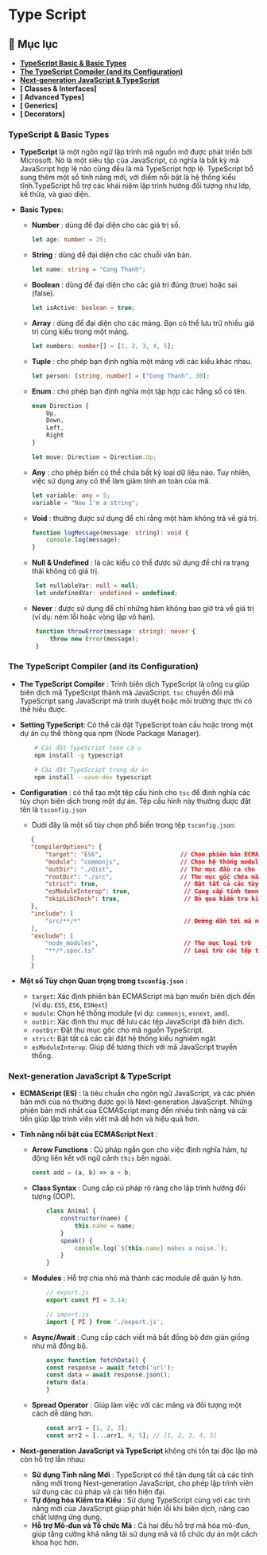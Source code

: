 # **Type Script**

## 🔷 Mục lục
- **[TypeScript Basic & Basic Types](#typescript--basic-types)**
- **[The TypeScript Compiler (and its Configuration)](#the-typescript-compiler-and-its-configuration)**
- **[ Next-generation JavaScript & TypeScript](#next-generation-javascript--typescript)**
- **[ Classes & Interfaces]**
- **[ Advanced Types]**
- **[ Generics]**
- **[ Decorators]**

### TypeScript & Basic Types

- **TypeScript** là một ngôn ngữ lập trình mã nguồn mở được phát triển bởi Microsoft. Nó là một siêu tập của JavaScript, có nghĩa là bất kỳ mã JavaScript hợp lệ nào cũng đều là mã TypeScript hợp lệ. TypeScript bổ sung thêm một số tính năng mới, với điểm nổi bật là hệ thống kiểu tĩnh.TypeScript hỗ trợ các khái niệm lập trình hướng đối tượng như lớp, kế thừa, và giao diện.
 - **Basic Types:** 

    + **Number** : dùng để đại diện cho các giá trị số.
        ```TypeScript
        let age: number = 25;  

        ```

    + **String** : dùng để đại diện cho các chuỗi văn bản.
        ```TypeScript
        let name: string = "Cong Thanh";  

        ```

    + **Boolean** : dùng để đại diện cho các giá trị đúng (true) hoặc sai (false).
        ```TypeScript
       let isActive: boolean = true;

        ```

    + **Array** : dùng để đại diện cho các mảng. Bạn có thể lưu trữ nhiều giá trị cùng kiểu trong một mảng.
        ```TypeScript
       let numbers: number[] = [1, 2, 3, 4, 5];

        ```

    + **Tuple** : cho phép bạn định nghĩa một mảng với các kiểu khác nhau.
        ```TypeScript
       let person: [string, number] = ["Cong Thanh", 30];

        ```

    + **Enum** : cho phép bạn định nghĩa một tập hợp các hằng số có tên.
        ```TypeScript
       enum Direction {  
            Up,  
            Down,  
            Left,  
            Right  
        }  

        let move: Direction = Direction.Up;

        ```

    + **Any** : cho phép biến có thể chứa bất kỳ loại dữ liệu nào. Tuy nhiên, việc sử dụng any có thể làm giảm tính an toàn của mã.
        ```TypeScript
        let variable: any = 5;  
        variable = "Now I'm a string";  

        ```

    + **Void** : thường được sử dụng để chỉ rằng một hàm không trả về giá trị.
        ```TypeScript
       function logMessage(message: string): void {  
            console.log(message);  
        }  

        ```

    + **Null & Undefined** : là các kiểu có thể được sử dụng để chỉ ra trạng thái không có giá trị.
       ```TypeScript
        let nullableVar: null = null;  
        let undefinedVar: undefined = undefined;  

        ```

    + **Never** : được sử dụng để chỉ những hàm không bao giờ trả về giá trị (ví dụ: ném lỗi hoặc vòng lặp vô hạn).
       ```TypeScript
        function throwError(message: string): never {  
            throw new Error(message);  
        } 

        ```

### The TypeScript Compiler (and its Configuration)

- **The TypeScript Compiler** : Trình biên dịch TypeScript  là công cụ giúp biên dịch mã TypeScript thành mã JavaScript. `tsc` chuyển đổi mã TypeScript sang JavaScript mà trình duyệt hoặc môi trường thực thi có thể hiểu được.

- **Setting TypeScript**: Có thể cài đặt TypeScript toàn cầu hoặc trong một dự án cụ thể thông qua npm (Node Package Manager).
    ```bash
        # Cài đặt TypeScript toàn cầu  
        npm install -g typescript  
        
        # Cài đặt TypeScript trong dự án  
        npm install --save-dev typescript  
    ```

- **Configuration** : có thể tạo một tệp cấu hình cho `tsc` để định nghĩa các tùy chọn biên dịch trong một dự án. Tệp cấu hình này thường được đặt tên là `tsconfig.json`
    + Dưới đây là một số tùy chọn phổ biến trong tệp `tsconfig.json`:
     ```json
        {  
        "compilerOptions": {  
            "target": "ES6",                      // Chọn phiên bản ECMAScript mà bạn muốn biên dịch  
            "module": "commonjs",                 // Chọn hệ thống module  
            "outDir": "./dist",                   // Thư mục đầu ra cho các tệp JavaScript  
            "rootDir": "./src",                   // Thư mục gốc chứa mã TypeScript  
            "strict": true,                        // Bật tất cả các tùy chọn kiểm tra nghiêm ngặt  
            "esModuleInterop": true,               // Cung cấp tính tương thích với các module ES  
            "skipLibCheck": true,                  // Bỏ qua kiểm tra kiểu cho các thư viện  
        },  
        "include": [  
            "src/**/*"                             // Đường dẫn tới mã nguồn TypeScript  
        ],  
        "exclude": [  
            "node_modules",                        // Thư mục loại trừ  
            "**/*.spec.ts"                         // Loại trừ các tệp thử nghiệm  
        ]  
        }  
     ```
- **Một số Tùy chọn Quan trọng trong `tsconfig.json`** :
    + `target`: Xác định phiên bản ECMAScript mà bạn muốn biên dịch đến (ví dụ: `ES5`, `ES6`, `ESNext`)
    + `module`: Chọn hệ thống module (ví dụ: `commonjs`, `esnext`, `amd`).
    + `outDir`: Xác định thư mục để lưu các tệp JavaScript đã biên dịch.
    + `rootDir`: Đặt thư mục gốc cho mã nguồn TypeScript.
    + `strict`: Bật tất cả các cài đặt hệ thống kiểu nghiêm ngặt
    + `esModuleInterop`: Giúp để tương thích với mã JavaScript truyền thống.

### Next-generation JavaScript & TypeScript

- **ECMAScript (ES)** : là tiêu chuẩn cho ngôn ngữ JavaScript, và các phiên bản mới của nó thường được gọi là Next-generation JavaScript. Những phiên bản mới nhất của ECMAScript mang đến nhiều tính năng và cải tiến giúp lập trình viên viết mã dễ hơn và hiệu quả hơn.
- **Tính năng nổi bật của ECMAScript Next** :
    + **Arrow Functions** : Cú pháp ngắn gọn cho việc định nghĩa hàm, tự động liên kết với ngữ cảnh `this` bên ngoài.
        ```javascript
        const add = (a, b) => a + b;  
        ```
    + **Class Syntax** : Cung cấp cú pháp rõ ràng cho lập trình hướng đối tượng (OOP).
        ```javascript
            class Animal {  
                constructor(name) {  
                    this.name = name;  
                }  
                speak() {  
                    console.log(`${this.name} makes a noise.`);  
                }  
            }  
        ```
    + **Modules** : Hỗ trợ chia nhỏ mã thành các module dễ quản lý hơn.
        ```javascript
            // export.js  
            export const PI = 3.14;  

            // import.js  
            import { PI } from './export.js';  
        ```
    + **Async/Await** : Cung cấp cách viết mã bất đồng bộ đơn giản giống như mã đồng bộ.
        ```javascript
            async function fetchData() {  
            const response = await fetch('url');  
            const data = await response.json();  
            return data;  
            }  
        ```
    + **Spread Operator** : Giúp làm việc với các mảng và đối tượng một cách dễ dàng hơn.
        ```javascript
            const arr1 = [1, 2, 3];  
            const arr2 = [...arr1, 4, 5]; // [1, 2, 3, 4, 5]  
        ```

- **Next-generation JavaScript và TypeScript** không chỉ tồn tại độc lập mà còn hỗ trợ lẫn nhau:
    + **Sử dụng Tính năng Mới** : TypeScript có thể tận dụng tất cả các tính năng mới trong Next-generation JavaScript, cho phép lập trình viên sử dụng các cú pháp và cải tiến hiện đại.
    + **Tự động hóa Kiểm tra Kiểu** : Sử dụng TypeScript cùng với các tính năng mới của JavaScript giúp phát hiện lỗi khi biên dịch, nâng cao chất lượng ứng dụng.
    + **Hỗ trợ Mô-đun và Tổ chức Mã** : Cả hai đều hỗ trợ mã hóa mô-đun, giúp tăng cường khả năng tái sử dụng mã và tổ chức dự án một cách khoa học hơn.
